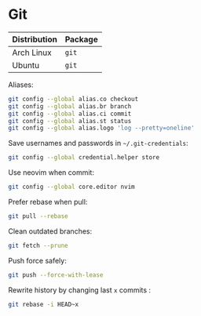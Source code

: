 # Git

| Distribution | Package |
| ------------ | ------- |
| Arch Linux   | `git`   |
| Ubuntu       | `git`   |

Aliases:

```sh
git config --global alias.co checkout
git config --global alias.br branch
git config --global alias.ci commit
git config --global alias.st status
git config --global alias.logo 'log --pretty=oneline'
```

Save usernames and passwords in `~/.git-credentials`:

```sh
git config --global credential.helper store
```

Use neovim when commit:

```sh
git config --global core.editor nvim
```

Prefer rebase when pull:

```sh
git pull --rebase
```

Clean outdated branches:

```sh
git fetch --prune
```

Push force safely:

```sh
git push --force-with-lease
```

Rewrite history by changing last `x` commits :

```sh
git rebase -i HEAD~x
```
